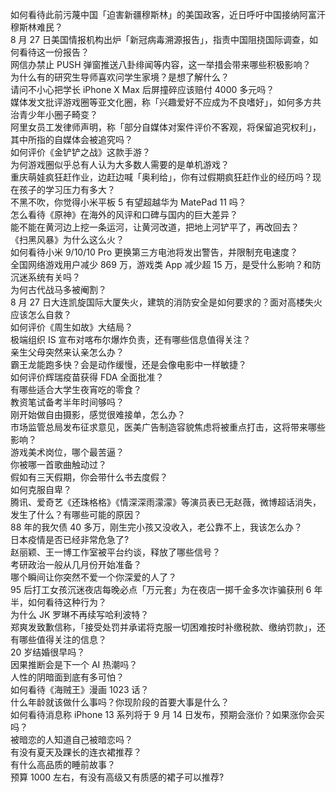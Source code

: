 如何看待此前污蔑中国「迫害新疆穆斯林」的美国政客，近日呼吁中国接纳阿富汗穆斯林难民？  
8 月 27 日美国情报机构出炉「新冠病毒溯源报告」，指责中国阻挠国际调查，如何看待这一份报告？  
网信办禁止 PUSH 弹窗推送八卦绯闻等内容，这一举措会带来哪些积极影响？  
为什么有的研究生导师喜欢问学生家境？是想了解什么？  
请问不小心把学长 iPhone X Max 后屏撞碎应该赔付 4000 多元吗？  
媒体发文批评游戏圈等亚文化圈，称「兴趣爱好不应成为不良嗜好」，如何多方共治青少年小圈子畸变？  
阿里女员工发律师声明，称「部分自媒体对案件评价不客观，将保留追究权利」，其中所指的自媒体会被追究吗？  
如何评价《金铲铲之战》这款手游？  
为何游戏圈似乎总有人认为大多数人需要的是单机游戏？  
重庆萌娃疯狂赶作业，边赶边喊「奥利给」，你有过假期疯狂赶作业的经历吗？现在孩子的学习压力有多大？  
不黑不吹，你觉得小米平板 5 有望超越华为 MatePad 11 吗？  
怎么看待《原神》在海外的风评和口碑与国内的巨大差异？  
能不能在黄河边上挖一条运河，让黄河改道，把地上河铲平了，再改回去？  
《扫黑风暴》为什么这么火？  
如何看待小米 9/10/10 Pro 更换第三方电池将发出警告，并限制充电速度？  
全国网络游戏用户减少 869 万，游戏类 App 减少超 15 万，是受什么影响？和防沉迷系统有关吗？  
为何古代战马多被阉割？  
8 月 27 日大连凯旋国际大厦失火，建筑的消防安全是如何要求的？面对高楼失火应该怎么自救？  
如何评价《周生如故》大结局？  
极端组织 IS 宣布对喀布尔爆炸负责，还有哪些信息值得关注？  
亲生父母突然来认亲怎么办？  
霸王龙能跑多快？会是动作缓慢，还是会像电影中一样敏捷？  
如何评价辉瑞疫苗获得 FDA 全面批准？  
有哪些适合大学生夜宵吃的零食？  
教资笔试备考半年时间够吗？  
刚开始做自由摄影，感觉很难接单，怎么办？  
市场监管总局发布征求意见，医美广告制造容貌焦虑将被重点打击，这将带来哪些影响？  
游戏美术岗位，哪个最苦逼？  
你被哪一首歌曲触动过？  
假如有三天假期，你会带什么书去度假？  
如何克服自卑？  
腾讯、爱奇艺《还珠格格》《情深深雨濛濛》等演员表已无赵薇，微博超话消失，发生了什么？有哪些可能的原因？  
88 年的我欠债 40 多万，刚生完小孩又没收入，老公靠不上，我该怎么办？  
日本疫情是否已经非常危急了?  
赵丽颖、王一博工作室被平台约谈，释放了哪些信号？  
考研政治一般从几月份开始准备？  
哪个瞬间让你突然不爱一个你深爱的人了？  
95 后打工女孩沉迷夜店每晚必点「万元套」为在夜店一掷千金多次诈骗获刑 6 年半，如何看待这种行为？  
为什么 JK 罗琳不再续写哈利波特？  
郑爽发致歉信称，「接受处罚并承诺将克服一切困难按时补缴税款、缴纳罚款」，还有哪些值得关注的信息？  
20 岁结婚很早吗？  
因果推断会是下一个 AI 热潮吗？  
人性的阴暗面到底有多可怕？  
如何看待《海贼王》漫画 1023 话？  
什么年龄就该做什么事吗？你现阶段的首要大事是什么？  
如何看待消息称 iPhone 13 系列将于 9 月 14 日发布，预期会涨价？如果涨你会买吗？  
被暗恋的人知道自己被暗恋吗？  
有没有夏天及踝长的连衣裙推荐？  
有什么高品质的睡前故事？  
预算 1000 左右，有没有高级又有质感的裙子可以推荐?  
